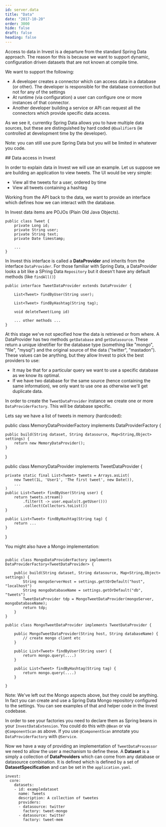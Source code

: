 ```yaml
---
id: server.data
title: "Data"
date: "2017-10-20"
order: 3000
hide: false
draft: false
heading: false
---
```


Access to data in Invest is a departure from the standard Spring Data approach. The reason for this is because we want to support dynamic, configuration driven datasets that are not known at compile time. 

We want to support the following:

* A developer creates a connector which can access data in a database (or other). The developer is responsible for the database connection but not for any of the settings
* At runtime (via configuration) a user can configure one or more instances of that connector.
* Another developer building a service or API can request all the connectors which provide specific data access.

As we see it, currentky Spring Data allows you to have multiple data sources, but these are distinguished by hard coded `@Qualifier`s (ie controlled at development time by the developer).

Note: you can still use pure Spring Data but you will be limited in whatever you code.

## Data access in Invest

In order to explain data in Invest we will use an example. Let us suppose we are building an application to view tweets. The UI would be very simple:

* View all the tweets for a user, ordered by time
* View all tweets containing a hashtag

Working from the API back to the data, we want to provide an interface which defines how we can interact with the database.


In Invest data items are POJOs (Plain Old Java Objects).  

```
public class Tweet {
    private Long id;
    private String user;
    private String text;
    private Date timestamp;

    ...
}
```


In Invest this interface is called a **DataProvider** and inherits from the interface `DataProvider`.  For those familiar with Spring Data, a DataProvider looks a bit like a SPring Data `Repository` but it doesn't have any default methods (like `findAll()`)

```
public interface TweetDataProvider extends DataProvider {

    List<Tweet> findByUser(String user);

    List<Tweet> findByHashtag(String tag);

    void deleteTweet(Long id)

    ... other methods ...
} 
```

At this stage we've not specified how the data is retrieved or from where. A DataProvider has two methods `getDatabase` and `getDatasource`. These return a unique idnetifier for the database type (something like "mongo", "file", "mysql") and the original source of the data ("twitter", "mastadon"). These values can be anything, but they allow Invest to pick the best providers to use:

* It may be that for a particular query we want to use a specific database as we know its optimal.
* If we have two database for the same source (hence containing the same information), we only want to use one as otherwise we'll get duplicate data.

In order to create the `TweetDataProvider` instance we create one or more `DataProviderFactory`. This will be database specific.

Lets say we have a list of tweets in memory (hardcoded):

public class MemoryDataProviderFactory implements DataProviderFactory<TweetDataProvider> {

    public build(String dataset, String datasource, Map<String,Object> settings) {
        return new MemoryDataProvider();
    }
}

public class MemoryDataProvider implements TweetDataProvider {

    private static final List<Tweet> tweets = Arrays.asList(
        new Tweet(1L, 'User1', 'The first tweet', new Date()),
        ...
    )
    public List<Tweet> findByUser(String user) {
        return tweets.stream()
            .filter(t -> user.equals(t.getUser()))
            .collect(Collectors.toList())
    }

    public List<Tweet> findByHashtag(String tag) {
        return ...
    }

}


You might also have a Mongo implementation:

```

public class MongoDataProviderFactory implements DataProviderFactory<TweetDataProvider> {

    public build(String dataset, String datasource, Map<String,Object> settings) {
        String mongoServerHost = settings.gettOrDefault("host", "localhost")
        String mongoDatabaseName = settings.getOrDefault("db", "tweets")
        TweetDataProvider tdp = MongoTweetDataProvider(mongoServer, mongoDatabaseName);
        return tdp;
    }
}

public class MongoTweetDataProvider implements TweetDataProvider {

    public MongoTweetDataProvider(String host, String databaseName) {
        // create mongo client etc
    }

    public List<Tweet> findByUser(String user) {
        return mongo.query(....)
    }

    public List<Tweet> findByHashtag(String tag) {
        return mongo.query(....)
    }

}

```

Note: We've left out the Mongo aspects above, but they could be anything. In fact you can create and use a Spring Data Mongo repository configured to the settings. You can see examples of that and helper code in the Invest codebase.

In order to see your factories you need to declare them as Spring beans in your `InvestDataExtension`. You could do this with `@Bean` or via `@ComponentScan` as above. If you use `@ComponentScan` annotate you `DataProviderFactory` with `@Service`.

Now we have a way of providing an implementation of `TweetDataProcessor` we need to allow the user a mechanism to define these. A **Dataset** is a simply a collection of **DataProviders** which can come from any database or datasource combination. It is defined which is defined by a set of  **DatasetSpecification** and can be set in the `application.yaml`.

```
invest:
  core:
    datasets:
    - id: exampledataset
      name: Tweets
      description: A collection of tweetes 
      providers:
      - datasource: twitter
        factory: tweet-mongo
      - datasource: twitter
        factory: tweet-mem
````









